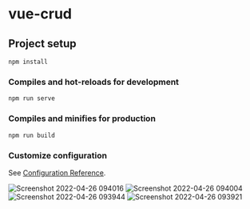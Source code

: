 # vue-crud

## Project setup
```
npm install
```

### Compiles and hot-reloads for development
```
npm run serve
```

### Compiles and minifies for production
```
npm run build
```

### Customize configuration
See [Configuration Reference](https://cli.vuejs.org/config/).

![Screenshot 2022-04-26 094016](https://user-images.githubusercontent.com/48932230/165202310-61902b90-a87b-4a81-ae89-07f896597d75.png)
![Screenshot 2022-04-26 094004](https://user-images.githubusercontent.com/48932230/165202318-c3a473e9-0811-42ae-abb4-b3cf567ac00d.png)
![Screenshot 2022-04-26 093944](https://user-images.githubusercontent.com/48932230/165202321-dd8024a0-854a-4418-9496-e11399bc7d4a.png)
![Screenshot 2022-04-26 093921](https://user-images.githubusercontent.com/48932230/165202323-99340984-f8e3-49a9-8432-94346eadf544.png)
